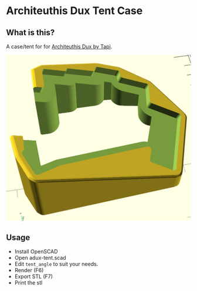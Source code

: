 # Architeuthis Dux Tent Case

## What is this?

A case/tent for for [Architeuthis Dux by Tapi][1].

![Wireless Architeuthis Dux with nice!nano controllers][2]

## Usage

* Install OpenSCAD
* Open adux-tent.scad
* Edit `tent_angle` to suit your needs.
* Render (F6)
* Export STL (F7)
* Print the stl

[1]: https://github.com/tapioki/cephalopoda/tree/main/Architeuthis%20dux
[2]: ./image.png
